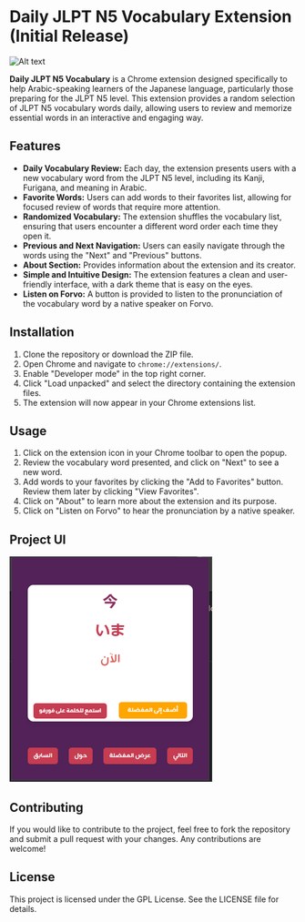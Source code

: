 # Daily JLPT N5 Vocabulary Extension (Initial Release)

![Alt text](https://jlpt.jlsm.org/img/logo-jlpt.png)

**Daily JLPT N5 Vocabulary** is a Chrome extension designed specifically to help Arabic-speaking learners of the Japanese language, particularly those preparing for the JLPT N5 level. This extension provides a random selection of JLPT N5 vocabulary words daily, allowing users to review and memorize essential words in an interactive and engaging way.

## Features

- **Daily Vocabulary Review:** Each day, the extension presents users with a new vocabulary word from the JLPT N5 level, including its Kanji, Furigana, and meaning in Arabic.
- **Favorite Words:** Users can add words to their favorites list, allowing for focused review of words that require more attention.
- **Randomized Vocabulary:** The extension shuffles the vocabulary list, ensuring that users encounter a different word order each time they open it.
- **Previous and Next Navigation:** Users can easily navigate through the words using the "Next" and "Previous" buttons.
- **About Section:** Provides information about the extension and its creator.
- **Simple and Intuitive Design:** The extension features a clean and user-friendly interface, with a dark theme that is easy on the eyes.
- **Listen on Forvo:** A button is provided to listen to the pronunciation of the vocabulary word by a native speaker on Forvo.


## Installation

1. Clone the repository or download the ZIP file.
2. Open Chrome and navigate to `chrome://extensions/`.
3. Enable "Developer mode" in the top right corner.
4. Click "Load unpacked" and select the directory containing the extension files.
5. The extension will now appear in your Chrome extensions list.

## Usage

1. Click on the extension icon in your Chrome toolbar to open the popup.
2. Review the vocabulary word presented, and click on "Next" to see a new word.
3. Add words to your favorites by clicking the "Add to Favorites" button. Review them later by clicking "View Favorites".
4. Click on "About" to learn more about the extension and its purpose.
5. Click on "Listen on Forvo" to hear the pronunciation by a native speaker.

## Project UI



![Screenshot 1](Screenshots/SC1.png)


## Contributing

If you would like to contribute to the project, feel free to fork the repository and submit a pull request with your changes. Any contributions are welcome!

## License

This project is licensed under the GPL License. See the LICENSE file for details.


